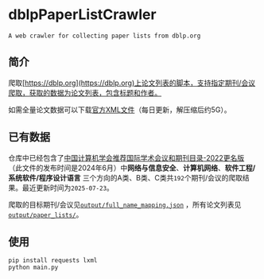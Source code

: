 # dblpPaperListCrawler

`A web crawler for collecting paper lists from dblp.org`

## 简介

爬取[https://dblp.org](https://dblp.org)上论文列表的脚本，支持指定期刊/会议爬取，获取的数据为论文列表，包含标题和作者。

如需全量论文数据可以下载[官方XML文件](https://dblp.org/xml/)（每日更新，解压缩后约5G）。

## 已有数据

仓库中已经包含了[中国计算机学会推荐国际学术会议和期刊目录-2022更名版](https://www.ccf.org.cn/ccf/contentcore/resource/download?ID=FE0A8E6CB2A39A42BE7701819F54CBB01DD9A874BD99C2BEC97A342E61629613)
（此文件的发布时间是2024年6月）中**网络与信息安全**、**计算机网络**、**软件工程/系统软件/程序设计语言**
三个方向的A类、B类、C类共`192`个期刊/会议的爬取结果。最近更新时间为`2025-07-23`。

爬取的目标期刊/会议见[`output/full_name_mapping.json`](output/full_name_mapping.json)
，所有论文列表见[`output/paper_lists/`](output/paper_lists)。

## 使用

```
pip install requests lxml
python main.py
```
